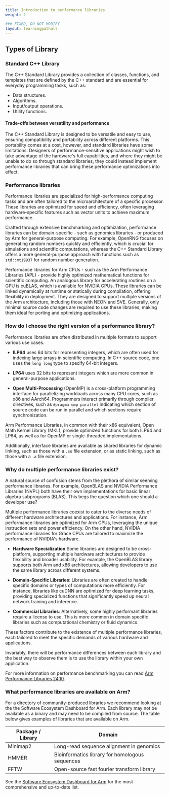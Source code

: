 ```yaml
---
title: Introduction to performance libraries
weight: 2

### FIXED, DO NOT MODIFY
layout: learningpathall
---
```


## Types of Library

### Standard C++ Library

The C++ Standard Library provides a collection of classes, functions, and templates that are defined by the C++ standard and are essential for everyday programming tasks, such as:

* Data structures.
* Algorithms.
* Input/output operations. 
* Utility functions.

#### Trade-offs between versatility and performance

The C++ Standard Library is designed to be versatile and easy to use, ensuring compatibility and portability across different platforms. This portability comes at a cost, however, and standard libraries have some limitations. Designers of performance-sensitive applications might wish to take advantage of the hardware's full capabilities, and where they might be unable to do so through standard libraries, they could instead implement performance libraries that can bring these performance optimizations into effect. 

### Performance libraries 

Performance libraries are specialized for high-performance computing tasks and are often tailored to the microarchitecture of a specific processor. These libraries are optimized for speed and efficiency, often leveraging hardware-specific features such as vector units to achieve maximum performance. 

Crafted through extensive benchmarking and optimization, performance libraries can be domain-specific - such as genomics libraries - or produced by Arm for general-purpose computing. For example, OpenRNG focuses on generating random numbers quickly and efficiently, which is crucial for simulations and scientific computations, whereas the C++ Standard Library offers a more general-purpose approach with functions such as `std::mt19937` for random number generation.

Performance libraries for Arm CPUs - such as the Arm Performance Libraries (APL) - provide highly optimized mathematical functions for scientific computing. An analogous library for accelerating routines on a GPU is cuBLAS, which is available for NVIDIA GPUs. These libraries can be linked dynamically at runtime or statically during compilation, offering flexibility in deployment. They are designed to support multiple versions of the Arm architecture, including those with NEON and SVE.  Generally, only minimal source code changes are required to use these libraries, making them ideal for porting and optimizing applications. 

### How do I choose the right version of a performance library?

Performance libraries are often distributed in multiple formats to support various use cases. 

- **ILP64** uses 64 bits for representing integers, which are often used for indexing large arrays in scientific computing. In C++ source code, one uses the `long long` type to specify 64-bit integers. 

- **LP64** uses 32 bits to represent integers which are more common in general-purpose applications. 

- **Open Multi-Processing** (OpenMP) is a cross-platform programming interface for parallelizing workloads across many CPU cores, such as x86 and AArch64. Programmers interact primarily through compiler directives, such as `#pragma omp parallel` indicating which section of source code can be run in parallel and which sections require synchronization. 

Arm Performance Libraries, in common with their x86 equivalent, Open Math Kernel Library (MKL), provide optimized functions for both ILP64 and LP64, as well as for OpenMP or single-threaded implementations. 

Additionally, interface libraries are available as shared libraries for dynamic linking, such as those with a `.so` file extension, or as static linking, such as those with a `.a` file extension.

### Why do multiple performance libraries exist?

A natural source of confusion stems from the plethora of similar seeming performance libraries. For example, OpenBLAS and NVIDIA Performance Libraries (NVPL) both have their own implementations for basic linear algebra subprograms (BLAS). This begs the question which one should a developer use?

Multiple performance libraries coexist to cater to the diverse needs of different hardware architectures and applications. For instance, Arm performance libraries are optimized for Arm CPUs, leveraging the unique instruction sets and power efficiency. On the other hand, NVIDIA performance libraries for Grace CPUs are tailored to maximize the performance of NVIDIA's hardware.

- **Hardware Specialization**  Some libraries are designed to be cross-platform, supporting multiple hardware architectures to provide flexibility and broader usability. For example, the OpenBLAS library supports both Arm and x86 architectures, allowing developers to use the same library across different systems. 

- **Domain-Specific Libraries**: Libraries are often created to handle specific domains or types of computations more efficiently. For instance, libraries like cuDNN are optimized for deep learning tasks, providing specialized functions that significantly speed up neural network training and inference.

- **Commercial Libraries**: Alternatively, some highly performant libraries require a license to use. This is more common in domain specific libraries such as computational chemistry or fluid dynamics. 

These factors contribute to the existence of multiple performance libraries, each tailored to meet the specific demands of various hardware and applications.

Invariably, there will be performance differences between each library and the best way to observe them is to use the library within your own application. 

For more information on performance benchmarking you can read [Arm Performance Libraries 24.10](https://community.arm.com/arm-community-blogs/b/servers-and-cloud-computing-blog/posts/arm-performance-libraries-24-10).

### What performance libraries are available on Arm?

For a directory of community-produced libraries we recommend looking at the the Software Ecosystem Dashboard for Arm. Each library may not be available as a binary and may need to be compiled from source. The table below gives examples of libraries that are available on Arm. 

| Package / Library    | Domain |
| -------- | ------- |
| Minimap2  | Long-read sequence alignment in genomics    |
| HMMER |Bioinformatics library for homologous sequences     |
| FFTW    | Open-source fast fourier transform library    |

See the [Software Ecosystem Dashboard for Arm](https://www.arm.com/developer-hub/ecosystem-dashboard) for the most comprehensive and up-to-date list.